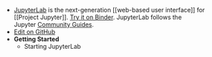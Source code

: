 - [JupyterLab](https://jupyterlab.readthedocs.io/en/latest/) is the next-generation [[web-based user interface]] for [[Project Jupyter]]. [Try it on Binder](https://mybinder.org/v2/gh/jupyterlab/jupyterlab-demo/3818244?urlpath=lab/tree/demo). JupyterLab follows the Jupyter [Community Guides](https://jupyter.readthedocs.io/en/latest/community/content-community.html).
- [Edit on GitHub](https://github.com/jupyterlab/jupyterlab/blob/master/docs/source/index.rst)
- **Getting Started**
    - Starting JupyterLab
